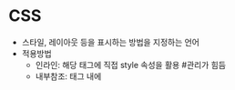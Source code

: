 # CSS

* 스타일, 레이아웃 등을 표시하는 방법을 지정하는 언어
* 적용방법
  * 인라인: 해당 태그에 직접 style 속성을 활용 #관리가 힘듬
  * 내부참조: 태그 내에 <style>에 지정, 모든 html에 적용 불가능
  * 외부참조: 외부 CSS파일을 <head>내<link>를 통해 불러오기 #가장 중요

>## CSS 구문

* 선택자
* 선언
* 속성
* 값



> ## 선택자

* HTML 문서에서 특정한 요소를 선택하여 스타일링 하기 위해서는 반드시 선택자라는 개념이 필요하다.

* 기본 선택자
  * 전체 선택자(*), 타입(요소) 선택자
  * 클래스 선택자  ., 아이디 선택자 #, 속성 선택자 [attr]
* 고급 선택자
  * 자손 선택자:띄어쓰기로 구분

    article p { color: red; }

  * 자식 선택자: >로 구분, 바로 아래의 요소

    article > p { color: bule; }

  * 형제 선택자: ~로 구분, 같은 계층(레벨)에 있는 요소

     p ~ section { color: green; } # p와 같은 레벨의 요소 선택

  *  인접 형제 결합자:

    section + p { colot: orange} # 선택자 밑에 p 가 있는 요소 선택

<<<<<<< HEAD
    
=======
>>>>>>> d24939cc558199655e06339359d371b4e75bc0c2
* 의사 클래스/요소(pseudo class)
  * 링크, 동적 의사 클래스
  * 구조적 의사 클래스



> ## class 선택자

* 클래스 선택자는 마침표(.)문자로 시작하며 해당 클래스가 적용된 문서의 모든 항목을 선택



> ## id 선택자

* #문자로 시작하며 기본적으로 클래스 선택자와 같은 방식으로 사용
* 그러나 id는 문서당 한번만 사용 할 수 있으며 요소에는 단일 id 값만 적용할 수 있다.



> ## CSS적용 우선순위

* 중요도 ( 사용시 주의 [사용하지않음])
  * !important
* inline style 적용
* id 선택자(파일당 1 개씩) >  class 선택자 > 요소 선택자 >코드 순서

> ## CSS 상속

* CSS는 상속을 통해 부모요소의 속성을 자식에게 상속한다
  
  * text 관련 요소(font, color, text-align), opacity, visibility
  
  
  
* 속성(프로터피)중에는 상속이 되는 것과 되지 않는 것들이 있다.
  
  * box model 관련요소:w, h, p, m, border,), position 관련

> ## CSS (상대) 크기 단위

* px(픽셀)
* % (기준 되는 사이즈에서의 배율(부모)의 배율 결정)
* em (상속 받는 사이즈에서의 비율) # 상속되서 쓰기 어려움
  * 배수단위, 요소에 지정된 사이즈에 상대적인 사이즈를 가짐
* rem (root size의 배율) # 주로 쓴다.
  * 최상위 요소(html)의 기본폰트 16px 사이즈를 기준으로 배수 단위를 가짐.
* Viewport 기준 단위
  * vw, vh, vmin, vmax



* 색상 표현 단위
  * HEX(#000, #000000)
  * RGB/ RGBA
  * 색상명
  * HSL(명도, 채도, 색조)



>## :ballot_box: CSS Box model

* 구성
  * Margin: 테두리 바깥의 외부 여백 배경색을 지정할 수 없다.
  * border: 테두리 영역
  * padding: 테두리 안쪽의 내부 여백 요소에 적용된 배경색
  * content: 글이나 이미지등 요소의 실제 내용



* box-sizing
  * content-box: 기본값, width 의 너비는 content 영역을 기준으로 삼는다.
  * border-box: width 의 너비를 테두리를 기준으로 잡는다.

:

>## :family: 마진 상쇄

* 마진값이 겹치면 더 큰 마진값으로 덮어 씌어 진다.

* 마진상쇄
  * 수직간의 형제 요소에서 주로 발생
  * 큰 사이즈의 마진을 조정해준다.
  * padding을 이용한다.



> ## box-sizing

* 기본적으로 모든 요소의 box-sizing은 순수 content-box
  * Padding을 제외한 순수 contents 영역만을 box로 지정
* 다만 우리가 일반적으로 영역을 볼 때는 border까지의 너비를 100px 보는 것을 원함

:smile_cat: 해결

설정: box-sizing:border-box;



>## CSS Display

* DIsplay
  * block: 가로폭 전체를 차지
    * div, ul, ol, p, hr, form
    * 수평정렬 margin auto 사용
  * inline
    * 컨텐트의 너비 만큼 가로 폭을 차지
    * width, height, margin-top, margin-bottom 지정할 수 없다.
      * line-height로 위아래 간격 조정.
  * inline-block
  * none:화면에서 완전히 없애 버림
    * visiblity:hidden(보여주지만 않을 뿐 그곳에 자리잡고 있음)



>## CSS position

* 문서 상에서 요소를 배치하는 방법을 지정
* static: 디폴드 값(기준 위치)
  * 기본적인 요소의 배치 순서에 따름(좌측 상단))
  * 부모 요소 내에서 배치될때는 부모 요소의 위치를 기준으로 배치된다.
* 아래는 좌표 프로퍼티(top, bottom, left, right)를 사용하여 이동이가능하다(음수 값도 가능)
  * relative: static 위치를 기준으로 이동(상대 위치)
  * absolute: static이 아닌 가장 가까이 있는 부모/조상 요소를 기준으로 이동(절대 위치)
    * 최대 body까지 올라간다.
    * 사용전 기준점을 정해야한다. (relative)
  * fixed: 부모 요소에 관계없이 브라우저를 기준으로 이동(고정위치)
    * 스크롤시에도 항상 같은 곳에 위치
    * sticky: 화면에 보일떄는 위치하고 있다가 스크롤로 해당 내용이 없어질려고 할때 부모요소가 사라질 때까지 fixed가 된다.
  * sticky: 화면에 보일떄는 위치하고 있다가 스크롤로 해당 내용이 없어질려고 할때 부모요소가 사라질 때까지 fixed가 된다.

# Float

* float으로 설정된 엘리먼트가 일반적인 문서 흐름으로 부터 빠져서 텍스트 및 인라인 요소가 그 주위를 감싸는 형태로 배치되게 하는 것
  * left, right, none
* clear 속성
  * float된 요소를 다시 내려주는 역할을 하는 속성
  * left, right, both, none



# Flex


